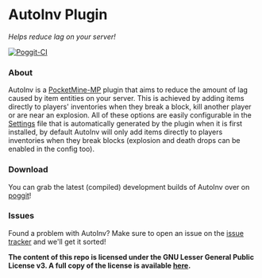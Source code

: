 AutoInv Plugin
===============
_Helps reduce lag on your server!_

[![Poggit-CI](https://poggit.pmmp.io/ci.shield/JackNoordhuis/AutoInv-PocketMine/AutoInv)](https://poggit.pmmp.io/ci/JackNoordhuis/AutoInv-PocketMine/AutoInv)

### About

AutoInv is a [PocketMine-MP](https://github.com/pmmp/PocketMine-MP) plugin that aims to reduce the amount of lag caused by item entities on your server. This is achieved by adding items directly to players' inventories when they break a block, kill another player or are near an explosion. All of these options are easily configurable in the [Settings](https://github.com/JackNoordhuis/AutoInv/blob/master/resources/Settings.yml) file that is automatically generated by the plugin when it is first installed, by default AutoInv will only add items directly to players inventories when they break blocks (explosion and death drops can be enabled in the config too).

### Download

You can grab the latest (compiled) development builds of AutoInv over on [poggit](https://poggit.pmmp.io/ci/JackNoordhuis/AutoInv-PocketMine/AutoInv)!

### Issues

Found a problem with AutoInv? Make sure to open an issue on the [issue tracker](https://github.com/JackNoordhuis/AutoInv-PocketMine/issues) and we'll get it sorted!


__The content of this repo is licensed under the GNU Lesser General Public License v3. A full copy of the license is
available [here](LICENSE).__
